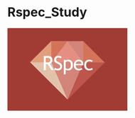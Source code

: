 # Rspec_Study

![Alt Text](https://github.com/yhidetoshi/Pictures/raw/master/Rspec_Study/rspec-icon.png)
